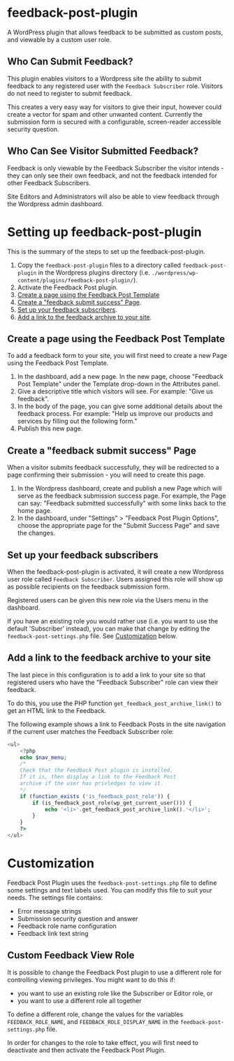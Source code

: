 # feedback-post-plugin
A WordPress plugin that allows feedback to be submitted as custom posts, and viewable by a custom user role.

## Who Can Submit Feedback?

This plugin enables visitors to a Wordpress site the ability to submit feedback to any registered user with the `Feedback Subscriber` role. Visitors do not need to register to submit feedback.

This creates a very easy way for visitors to give their input, however could create a vector for spam and other unwanted content. Currently the submission form is secured with a configurable, screen-reader accessible security question.

## Who Can See Visitor Submitted Feedback?

Feedback is only viewable by the Feedback Subscriber the visitor intends - they can only see their own feedback, and not the feedback intended for other Feedback Subscribers.

Site Editors and Administrators will also be able to view feedback through the Wordpress admin dashboard.

# Setting up feedback-post-plugin

This is the summary of the steps to set up the feedback-post-plugin.

1. Copy the `feedback-post-plugin` files to a directory called `feedback-post-plugin` in the Wordpress plugins directory (i.e. `./wordpress/wp-content/plugins/feedback-post-plugin/`).
2. Activate the Feedback Post plugin.
3. [Create a page using the Feedback Post Template](#feedback_form_setup)
4. [Create a "feedback submit success" Page](#success_page).
5. [Set up your feedback subscribers](#feedback_subscriber_setup).
6. [Add a link to the feedback archive to your site](#feedback_archive_link).

<a name="feedback_form_setup"></a>
## Create a page using the Feedback Post Template

To add a feedback form to your site, you will first need to create a new Page using the Feedback Post Template.

1. In the dashboard, add a new page. In the new page, choose "Feedback Post Template" under the Template drop-down in the Attributes panel.
2. Give a descriptive title which visitors will see. For example: "Give us feedback".
3. In the body of the page, you can give some additional details about the feedback process. For example: "Help us improve our products and services by filling out the following form."
4. Publish this new page.

<a name="success_page"></a>
## Create a "feedback submit success" Page

When a visitor submits feedback successfully, they will be redirected to a page
confirming their submission - you will need to create this page.

1. In the Wordpress dashboard, create and publish a new Page which will serve as
the feedback submission success page. For example, the Page can say: "Feedback
submitted successfully" with some links back to the home page.
2. In the dashboard, under "Settings" > "Feedback Post Plugin Options", choose
the appropriate page for the "Submit Success Page" and save the changes.

<a name="feedback_subscriber_setup"></a>
## Set up your feedback subscribers

When the feedback-post-plugin is activated, it will create a new Wordpress user role called `Feedback Subscriber`. Users assigned this role will show up as possible recipients on the feedback submission form.

Registered users can be given this new role via the Users menu in the dashboard.

If you have an existing role you would rather use (i.e. you want to use the default 'Subscriber' instead), you can make that change by editing the `feedback-post-settings.php` file. See [Customization](#customization) below.

<a name="feedback_archive_link"></a>
## Add a link to the feedback archive to your site

The last piece in this configuration is to add a link to your site so that registered users who have the "Feedback Subscriber" role can view their feedback.

To do this, you use the PHP function `get_feedback_post_archive_link()` to get an HTML link to the Feedback.

The following example shows a link to Feedback Posts in the site navigation if the current user matches the Feedback Subscriber role:

```php
<ul>
    <?php
    echo $nav_menu;
    /*
    Check that the Feedback Post plugin is installed.
    If it is, then display a link to the Feedback Post
    archive if the user has privledges to view it.
    */
    if (function_exists ('is_feedback_post_role')) {
        if (is_feedback_post_role(wp_get_current_user())) {
            echo '<li>'.get_feedback_post_archive_link().'</li>';
        }
    }
    ?>
</ul>
```
<a name="customization"></a>
# Customization

Feedback Post Plugin uses the `feedback-post-settings.php` file to define some settings and text labels used. You can modify this file to suit your needs. The settings file contains:

* Error message strings
* Submission security question and answer
* Feedback role name configuration
* Feedback link text string

## Custom Feedback View Role

It is possible to change the Feedback Post plugin to use a different role for controlling viewing privileges. You might want to do this if:
* you want to use an existing role like the Subscriber or Editor role, or
* you want to use a different role all together

To define a different role, change the values for the variables `FEEDBACK_ROLE_NAME`, and `FEEDBACK_ROLE_DISPLAY_NAME` in the `feedback-post-settings.php` file.

In order for changes to the role to take effect, you will first need to deactivate and then activate the Feedback Post Plugin.

